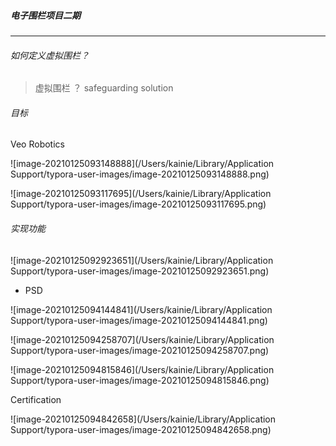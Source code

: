 ##### 电子围栏项目二期

------

###### 如何定义虚拟围栏？

> 虚拟围栏 ？ safeguarding solution



###### 目标

Veo Robotics



![image-20210125093148888](/Users/kainie/Library/Application Support/typora-user-images/image-20210125093148888.png)

![image-20210125093117695](/Users/kainie/Library/Application Support/typora-user-images/image-20210125093117695.png)



###### 实现功能

![image-20210125092923651](/Users/kainie/Library/Application Support/typora-user-images/image-20210125092923651.png)



- PSD

![image-20210125094144841](/Users/kainie/Library/Application Support/typora-user-images/image-20210125094144841.png)



![image-20210125094258707](/Users/kainie/Library/Application Support/typora-user-images/image-20210125094258707.png)

![image-20210125094815846](/Users/kainie/Library/Application Support/typora-user-images/image-20210125094815846.png)



Certification

![image-20210125094842658](/Users/kainie/Library/Application Support/typora-user-images/image-20210125094842658.png)

